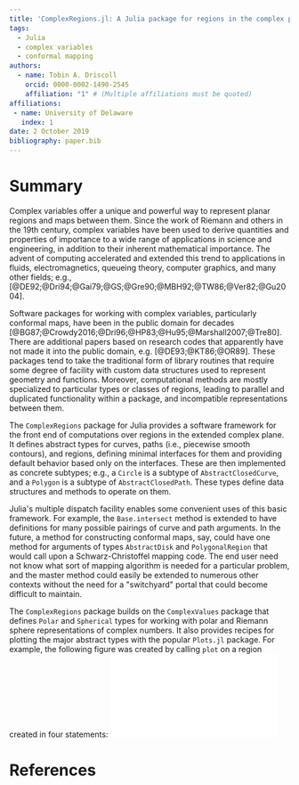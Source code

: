 ```yaml
---
title: 'ComplexRegions.jl: A Julia package for regions in the complex plane'
tags:
  - Julia
  - complex variables
  - conformal mapping
authors:
  - name: Tobin A. Driscoll
    orcid: 0000-0002-1490-2545
    affiliation: "1" # (Multiple affiliations must be quoted)
affiliations:
 - name: University of Delaware
   index: 1
date: 2 October 2019
bibliography: paper.bib
---
```


# Summary

Complex variables offer a unique and powerful way to represent planar regions and maps between them. Since the work of Riemann and others in the 19th century, complex variables have been used to derive quantities and properties of importance to a wide range of applications in science and engineering, in addition to their inherent mathematical importance. The advent of computing accelerated and extended this trend to applications in fluids, electromagnetics, queueing theory, computer graphics, and many other fields; e.g., [@DE92;@Dri94;@Gai79;@GS;@Gre90;@MBH92;@TW86;@Ver82;@Gu2004].

Software packages for working with complex variables, particularly conformal maps, have been in the public domain for decades [@BG87;@Crowdy2016;@Dri96;@HP83;@Hu95;@Marshall2007;@Tre80]. There are additional papers based on research codes that apparently have not made it into the public domain, e.g. [@DE93;@KT86;@OR89]. These packages tend to take the traditional form of library routines that require some degree of facility with custom data structures used to represent geometry and functions. Moreover, computational methods are mostly specialized to particular types or classes of regions, leading to parallel and duplicated functionality within a package, and incompatible representations between them.

The `ComplexRegions` package for Julia provides a software framework for the front end of computations over regions in the extended complex plane. It defines abstract types for curves, paths (i.e., piecewise smooth contours), and regions, defining minimal interfaces for them and providing default behavior based only on the interfaces. These are then implemented as concrete subtypes; e.g., a `Circle` is a subtype of `AbstractClosedCurve`, and a `Polygon` is a subtype of `AbstractClosedPath`. These types define data structures and methods to operate on them.

Julia's multiple dispatch facility enables some convenient uses of this basic framework. For example, the `Base.intersect` method is extended to have definitions for many possible pairings of curve and path arguments. In the future, a method for constructing conformal maps, say, could have one method for arguments of types `AbstractDisk` and `PolygonalRegion` that would call upon a Schwarz-Christoffel mapping code. The end user need not know what sort of mapping algorithm is needed for a particular problem, and the master method could easily be extended to numerous other contexts without the need for a "switchyard" portal that could become difficult to maintain.

The `ComplexRegions` package builds on the `ComplexValues` package that defines `Polar` and `Spherical` types for working with polar and Riemann sphere representations of complex numbers. It also provides recipes for plotting the major abstract types with the popular `Plots.jl` package. For example, the following figure was created by calling `plot` on a region created in four statements: ![exterior region](triple.pdf)

# References